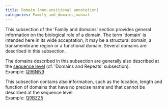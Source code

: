 ```yaml
---
title: Domain (non-positional annotation)
categories: Family_and_domains,manual
---
```


This subsection of the 'Family and domains' section provides general information on the biological role of a domain. The term 'domain' is intended here in its wide acceptation, it may be a structural domain, a transmembrane region or a functional domain. Several domains are described in this subsection.

The domains described in this subsection are generally also described at the [sequence level](https://www.uniprot.org/help/domain) (cf. 'Domains and Repeats' subsection).  
Example: [Q96NN9](https://www.uniprot.org/uniprotkb/Q96NN9#family%5Fand%5Fdomains)

This subsection contains also information, such as the location, length and function of domains that have no precise name and that cannot be described at the sequence level.  
Example: [Q9BZZ5](https://www.uniprot.org/uniprotkb/Q9BZZ5#family%5Fand%5Fdomains)
